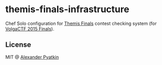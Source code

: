 # themis-finals-infrastructure
Chef Solo configuration for [Themis Finals](https://github.com/aspyatkin/themis-finals) contest checking system (for [VolgaCTF 2015 Finals](https://twitter.com/VolgaCTF)).

## License
MIT @ [Alexander Pyatkin](https://github.com/aspyatkin)
